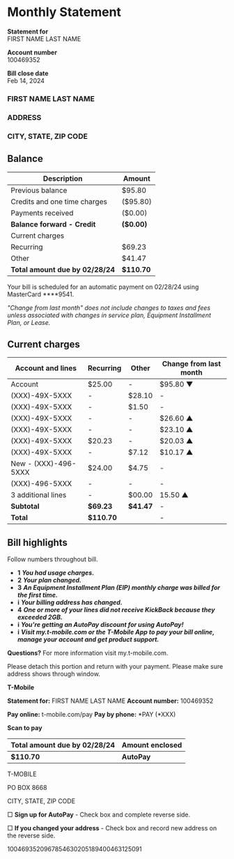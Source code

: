 # Monthly Statement

**Statement for**  
FIRST NAME LAST NAME

**Account number**  
100469352

**Bill close date**  
Feb 14, 2024

### FIRST NAME LAST NAME

### ADDRESS

### CITY, STATE, ZIP CODE

## Balance

| Description                      | Amount      |
| -------------------------------- | ----------- |
| Previous balance                 | $95.80      |
| Credits and one time charges     | ($95.80)    |
| Payments received                | ($0.00)     |
| **Balance forward - Credit**     | **($0.00)** |
| Current charges                  |             |
| Recurring                        | $69.23      |
| Other                            | $41.47      |
| **Total amount due by 02/28/24** | **$110.70** |

Your bill is scheduled for an automatic payment on 02/28/24 using MasterCard \*\*\*\*9541.

_"Change from last month" does not include changes to taxes and fees unless associated with changes in service plan, Equipment Installment Plan, or Lease._

## Current charges

| Account and lines    | Recurring   | Other      | Change from last month |
| -------------------- | ----------- | ---------- | ---------------------- |
| Account              | $25.00      | -          | $95.80 ▼               |
| (XXX)-49X-5XXX       | -           | $28.10     | -                      |
| (XXX)-49X-5XXX       | -           | $1.50      | -                      |
| (XXX)-49X-5XXX       | -           | -          | $26.60 ▲               |
| (XXX)-49X-5XXX       | -           | -          | $23.10 ▲               |
| (XXX)-49X-5XXX       | $20.23      | -          | $20.03 ▲               |
| (XXX)-49X-5XXX       | -           | $7.12      | $10.17 ▲               |
| New - (XXX)-496-5XXX | $24.00      | $4.75      | -                      |
| (XXX)-496-5XXX       | -           | -          | -                      |
| 3 additional lines   | -           | $00.00     | 15.50 ▲                |
| **Subtotal**         | **$69.23**  | **$41.47** | -                      |
| **Total**            | **$110.70** |            | -                      |

## Bill highlights

Follow numbers throughout bill.

- **1** **_You had usage charges._**
- **2** **_Your plan changed._**
- **3** **_An Equipment Installment Plan (EIP) monthly charge was billed for the first time._**
- **i** **_Your billing address has changed._**
- **4** **_One or more of your lines did not receive KickBack because they exceeded 2GB._**
- **i** **_You're getting an AutoPay discount for using AutoPay!_**
- **i** **_Visit my.t-mobile.com or the T-Mobile App to pay your bill online, manage your account and get product support._**

**Questions?** For more information visit my.t-mobile.com.

Please detach this portion and return with your payment. Please make sure address shows through window.

**T-Mobile**

**Statement for:** FIRST NAME LAST NAME
**Account number:** 100469352

**Pay online:** t-mobile.com/pay
**Pay by phone:** *PAY (*XXX)

**Scan to pay**

| Total amount due by 02/28/24 | Amount enclosed |
| ---------------------------- | --------------- |
| **$110.70**                  | **AutoPay**     |

T-MOBILE

PO BOX 8668

CITY, STATE, ZIP CODE

□ **Sign up for AutoPay** - Check box and complete reverse side.

□ **If you changed your address** - Check box and record new address on the reverse side.

1004693520967854630205189400463125091
